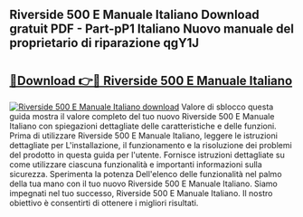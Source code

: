 ## Riverside 500 E Manuale Italiano Download gratuit PDF - Part-pP1 Italiano Nuovo manuale del proprietario di riparazione qgY1J

# <h2><a href="http://dfe00vf.blite.top/?on=Riverside+500+E+Manuale+Italiano">🔗Download 👉🔴 Riverside 500 E Manuale Italiano</a></h2>

[![Riverside 500 E Manuale Italiano download](https://i.imgur.com/lujVjoI.png)](http://dfe00vf.blite.top/?on=Riverside+500+E+Manuale+Italiano)
Valore di sblocco questa guida mostra il valore completo del tuo nuovo Riverside 500 E Manuale Italiano con spiegazioni dettagliate delle caratteristiche e delle funzioni. Prima di utilizzare Riverside 500 E Manuale Italiano, leggere le istruzioni dettagliate per L'installazione, il funzionamento e la risoluzione dei problemi del prodotto in questa guida per l'utente. Fornisce istruzioni dettagliate su come utilizzare ciascuna funzionalità e importanti informazioni sulla sicurezza. Sperimenta la potenza Dell'elenco delle funzionalità nel palmo della tua mano con il tuo nuovo Riverside 500 E Manuale Italiano. Siamo impegnati nel tuo successo, Riverside 500 E Manuale Italiano. Il nostro obiettivo è consentirti di ottenere i migliori risultati.
